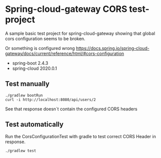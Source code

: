 # Spring-cloud-gateway CORS test-project

A sample basic test project for spring-cloud-gateway showing that global cors configuration seems to be broken.

Or something is configured wrong https://docs.spring.io/spring-cloud-gateway/docs/current/reference/html/#cors-configuration

- spring-boot 2.4.3
- spring-cloud 2020.0.1


## Test manually

```
./gradlew bootRun
curl -i http://localhost:8080/api/users/2
```

See that response doesn´t contain the configured CORS headers

## Test automatically

Run the CorsConfigurationTest with gradle to test correct CORS Header in response. 

```
./gradlew test
```

